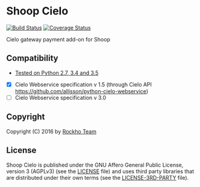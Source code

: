 Shoop Cielo
===========
[![Build Status](https://travis-ci.org/rockho-team/shoop-cielo.svg?branch=master)](https://travis-ci.org/rockho-team/shoop-cielo)
[![Coverage Status](https://coveralls.io/repos/github/rockho-team/shoop-cielo/badge.svg?branch=master)](https://coveralls.io/github/rockho-team/shoop-cielo?branch=master)

Cielo gateway payment add-on for Shoop

## Compatibility
* [Tested on Python 2.7, 3.4 and 3.5](https://travis-ci.org/rockho-team/shoop-cielo)
* [x] Cielo Webservice specification v 1.5 (through Cielo API https://github.com/allisson/python-cielo-webservice)
* [ ] Cielo Webservice specification v 3.0 

Copyright
---------

Copyright (C) 2016 by [Rockho Team](https://github.com/rockho-team)


License
-------

Shoop Cielo is published under the GNU Affero General Public License,
version 3 (AGPLv3) (see the [LICENSE](LICENSE) file) and uses third party libraries 
that are distributed under their own terms (see the [LICENSE-3RD-PARTY](LICENSE-3RD-PARTY) file).

